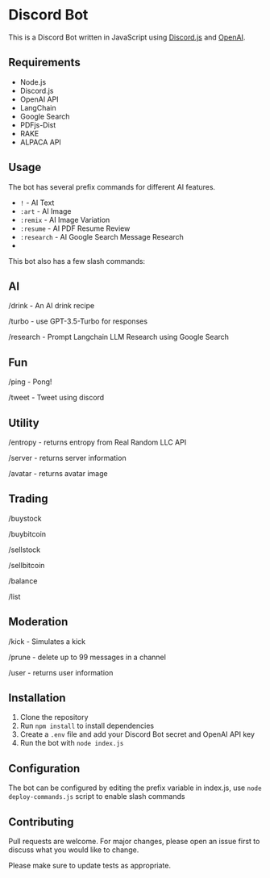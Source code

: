 # Discord Bot

This is a Discord Bot written in JavaScript using [Discord.js](https://discord.js.org/) and [OpenAI](https://openai.com/).

## Requirements

- Node.js
- Discord.js
- OpenAI API
- LangChain
- Google Search
- PDFjs-Dist
- RAKE
- ALPACA API

## Usage

The bot has several prefix commands for different AI features.

- `!` - AI Text
- `:art` - AI Image
- `:remix` - AI Image Variation
- `:resume` - AI PDF Resume Review
- `:research` - AI Google Search Message Research
- 
This bot also has a few slash commands:

## AI
/drink - An AI drink recipe

/turbo - use GPT-3.5-Turbo for responses

/research - Prompt Langchain LLM Research using Google Search

## Fun
/ping - Pong!

/tweet - Tweet using discord

## Utility
/entropy - returns entropy from Real Random LLC API

/server - returns server information

/avatar - returns avatar image


## Trading
/buystock

/buybitcoin 

/sellstock

/sellbitcoin

/balance

/list

## Moderation
/kick - Simulates a kick

/prune - delete up to 99 messages in a channel

/user - returns user information


## Installation

1. Clone the repository
2. Run `npm install` to install dependencies
3. Create a `.env` file and add your Discord Bot secret and OpenAI API key
4. Run the bot with `node index.js`

## Configuration

The bot can be configured by editing the prefix variable in index.js, use `node deploy-commands.js` script to enable slash commands

## Contributing

Pull requests are welcome. For major changes, please open an issue first to discuss what you would like to change.

Please make sure to update tests as appropriate.

